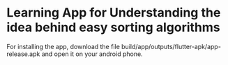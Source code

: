 # Learning App for Understanding the idea behind easy sorting algorithms

For installing the app, download the file build/app/outputs/flutter-apk/app-release.apk and open it on your android phone.
